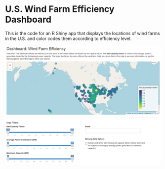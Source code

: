 

# U.S. Wind Farm Efficiency Dashboard

This is the code for an R Shiny app that displays the locations of wind farms in 
the U.S. and color codes them according to efficiency level.


![ScreenShot](img/windFarmAppScreenshot.PNG) 

